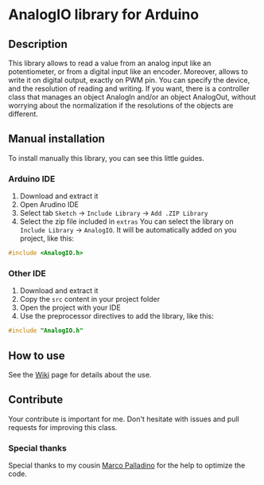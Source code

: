 # AnalogIO library for Arduino
## Description
This library allows to read a value from an analog input like an potentiometer, or from a digital input like an encoder. Moreover, allows to write it on digital output, exactly on PWM pin. You can specify the device, and the resolution of reading and writing. If you want, there is a controller class that manages an object AnalogIn and/or an object AnalogOut, without worrying about the normalization if the resolutions of the objects are different.

## Manual installation
To install manually this library, you can see this little guides.

### Arduino IDE
1. Download and extract it
2. Open Arudino IDE
3. Select tab `Sketch` -> `Include Library` -> `Add .ZIP Library`
4. Select the zip file included in `extras`
You can select the library on `Include Library` -> `AnalogIO`. It will be automatically added on you project, like this:
```c++
#include <AnalogIO.h>
```

### Other IDE
1. Download and extract it
2. Copy the `src` content in your project folder
3. Open the project with your IDE
4. Use the preprocessor directives to add the library, like this:
```c++
#include "AnalogIO.h"
```
## How to use
See the [Wiki](https://github.com/davidepalladino/AnalogIO-Arduino/wiki) page for details about the use.

## Contribute
Your contribute is important for me. Don't hesitate with issues and pull requests for improving this class.

### Special thanks
Special thanks to my cousin [Marco Palladino](https://github.com/PalladinoMarco) for the help to optimize the code.
